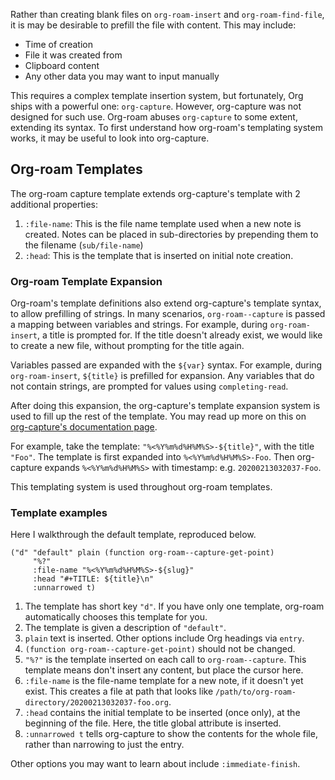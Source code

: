 Rather than creating blank files on `org-roam-insert` and
`org-roam-find-file`, it is may be desirable to prefill the file with
content. This may include:

- Time of creation
- File it was created from
- Clipboard content
- Any other data you may want to input manually

This requires a complex template insertion system, but fortunately,
Org ships with a powerful one: `org-capture`. However, org-capture was
not designed for such use. Org-roam abuses `org-capture` to some
extent, extending its syntax. To first understand how org-roam's
templating system works, it may be useful to look into org-capture.

## Org-roam Templates

The org-roam capture template extends org-capture's template with 2
additional properties:

1. `:file-name`: This is the file name template used when a new note
   is created. Notes can be placed in sub-directories by prepending them to
   the filename (`sub/file-name`)
2. `:head`: This is the template that is inserted on initial note
   creation.

### Org-roam Template Expansion

Org-roam's template definitions also extend org-capture's template
syntax, to allow prefilling of strings. In many scenarios,
`org-roam--capture` is passed a mapping between variables and strings.
For example, during `org-roam-insert`, a title is prompted for. If the
title doesn't already exist, we would like to create a new file,
without prompting for the title again.

Variables passed are expanded with the `${var}` syntax. For example,
during `org-roam-insert`, `${title}` is prefilled for expansion. Any
variables that do not contain strings, are prompted for values using
`completing-read`.

After doing this expansion, the org-capture's template expansion
system is used to fill up the rest of the template. You may read up
more on this on [org-capture's documentation
page](https://orgmode.org/manual/Template-expansion.html#Template-expansion).

For example, take the template: `"%<%Y%m%d%H%M%S>-${title}"`, with the title
`"Foo"`. The template is first expanded into `%<%Y%m%d%H%M%S>-Foo`. Then
org-capture expands `%<%Y%m%d%H%M%S>` with timestamp: e.g.
`20200213032037-Foo`.

This templating system is used throughout org-roam templates.

### Template examples

Here I walkthrough the default template, reproduced below.

```
("d" "default" plain (function org-roam--capture-get-point)
     "%?"
     :file-name "%<%Y%m%d%H%M%S>-${slug}"
     :head "#+TITLE: ${title}\n"
     :unnarrowed t)
```

1. The template has short key `"d"`. If you have only one template,
   org-roam automatically chooses this template for you.
2. The template is given a description of `"default"`.
3. `plain` text is inserted. Other options include Org headings via
   `entry`.
4. `(function org-roam--capture-get-point)` should not be changed.
5. `"%?"` is the template inserted on each call to `org-roam--capture`.
   This template means don't insert any content, but place the cursor
   here.
6. `:file-name` is the file-name template for a new note, if it
doesn't yet exist. This creates a file at path that looks like
   `/path/to/org-roam-directory/20200213032037-foo.org`.
7. `:head` contains the initial template to be inserted (once only),
   at the beginning of the file. Here, the title global attribute is
   inserted.
8. `:unnarrowed t` tells org-capture to show the contents for the
   whole file, rather than narrowing to just the entry.

Other options you may want to learn about include `:immediate-finish`.
